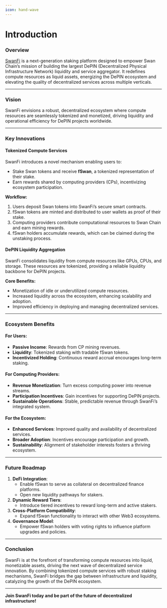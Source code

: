 ```yaml
---
icon: hand-wave
---
```


# Introduction

### Overview

[SwanFi](https://swanfi.xyz) is a next-generation staking platform designed to empower Swan Chain’s mission of building the largest DePIN (Decentralized Physical Infrastructure Network) liquidity and service aggregator. It redefines compute resources as liquid assets, energizing the DePIN ecosystem and elevating the quality of decentralized services across multiple verticals.

***

### Vision

SwanFi envisions a robust, decentralized ecosystem where compute resources are seamlessly tokenized and monetized, driving liquidity and operational efficiency for DePIN projects worldwide.

***

### Key Innovations

#### Tokenized Compute Services

SwanFi introduces a novel mechanism enabling users to:

* Stake Swan tokens and receive **fSwan**, a tokenized representation of their stake.
* Earn rewards shared by computing providers (CPs), incentivizing ecosystem participation.

**Workflow:**

1. Users deposit Swan tokens into SwanFi’s secure smart contracts.
2. fSwan tokens are minted and distributed to user wallets as proof of their stake.
3. Computing providers contribute computational resources to Swan Chain and earn mining rewards.
4. fSwan holders accumulate rewards, which can be claimed during the unstaking process.

#### DePIN Liquidity Aggregation

SwanFi consolidates liquidity from compute resources like GPUs, CPUs, and storage. These resources are tokenized, providing a reliable liquidity backbone for DePIN projects.

**Core Benefits:**

* Monetization of idle or underutilized compute resources.
* Increased liquidity across the ecosystem, enhancing scalability and adoption.
* Improved efficiency in deploying and managing decentralized services.

***

### Ecosystem Benefits

#### For Users:

* **Passive Income**: Rewards from CP mining revenues.
* **Liquidity**: Tokenized staking with tradable fSwan tokens.
* **Incentivized Holding**: Continuous reward accrual encourages long-term staking.

#### For Computing Providers:

* **Revenue Monetization**: Turn excess computing power into revenue streams.
* **Participation Incentives**: Gain incentives for supporting DePIN projects.
* **Sustainable Operations**: Stable, predictable revenue through SwanFi’s integrated system.

#### For the Ecosystem:

* **Enhanced Services**: Improved quality and availability of decentralized services.
* **Broader Adoption**: Incentives encourage participation and growth.
* **Sustainability**: Alignment of stakeholder interests fosters a thriving ecosystem.

***

### Future Roadmap

1. **DeFi Integration**:
   * Enable fSwan to serve as collateral on decentralized finance platforms.
   * Open new liquidity pathways for stakers.
2. **Dynamic Reward Tiers**:
   * Introduce tiered incentives to reward long-term and active stakers.
3. **Cross-Platform Compatibility**:
   * Expand fSwan functionality to interact with other Web3 ecosystems.
4. **Governance Model**:
   * Empower fSwan holders with voting rights to influence platform upgrades and policies.

***

### Conclusion

SwanFi is at the forefront of transforming compute resources into liquid, monetizable assets, driving the next wave of decentralized service innovation. By combining tokenized compute services with robust staking mechanisms, SwanFi bridges the gap between infrastructure and liquidity, catalyzing the growth of the DePIN ecosystem.

***

**Join SwanFi today and be part of the future of decentralized infrastructure!**
